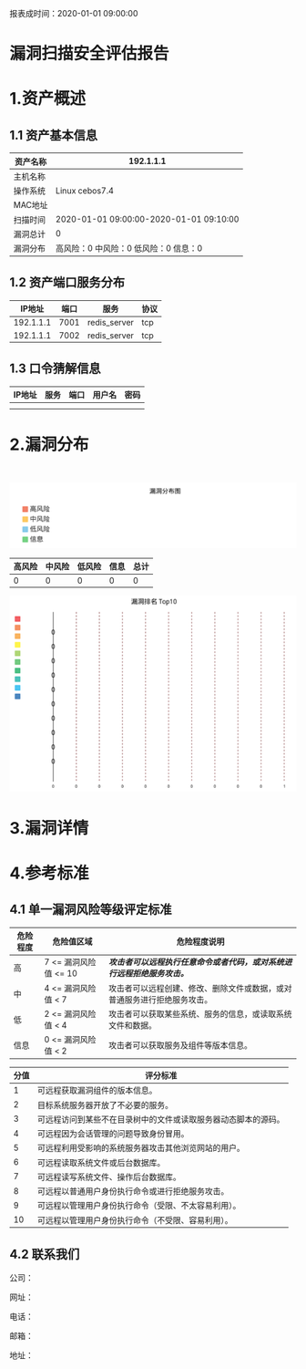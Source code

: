 报表成时间：2020-01-01 09:00:00

# 漏洞扫描安全评估报告

# 1.资产概述

## 1.1 资产基本信息

| 资产名称 | 192.1.1.1                                        |
| -------- | ------------------------------------------------ |
| 主机名称 |                                                  |
| 操作系统 | Linux cebos7.4                                   |
| MAC地址  |                                                  |
| 扫描时间 | 2020-01-01 09:00:00-2020-01-01 09:10:00          |
| 漏洞总计 | 0                                                |
| 漏洞分布 | 高风险：0     中风险：0    低风险：0     信息：0 |

## 1.2 资产端口服务分布

| IP地址    | 端口 | 服务         | 协议 |
| --------- | ---- | ------------ | ---- |
| 192.1.1.1 | 7001 | redis_server | tcp  |
| 192.1.1.1 | 7002 | redis_server | tcp  |

## 1.3 口令猜解信息

| IP地址 | 服务 | 端口 | 用户名 | 密码 |
| ------ | ---- | ---- | ------ | ---- |
|        |      |      |        |      |
|        |      |      |        |      |

# 2.漏洞分布

​			

<img src="img/one.png" />

| 高风险 | 中风险 | 低风险 | 信息 | 总计 |
| ------ | ------ | ------ | ---- | ---- |
| 0      | 0      | 0      | 0    | 0    |

<img src="img/two.png" />

# 3.漏洞详情







# 4.参考标准

## 4.1 单一漏洞风险等级评定标准

| 危险程度 | 危险值区域            | 危险程度说明                                                 |
| -------- | --------------------- | ------------------------------------------------------------ |
| 高       | 7 <= 漏洞风险值 <= 10 | ***攻击者可以远程执行任意命令或者代码，或对系统进行远程拒绝服务攻击。*** |
| 中       | 4 <= 漏洞风险值 < 7   | 攻击者可以远程创建、修改、删除文件或数据，或对普通服务进行拒绝服务攻击。 |
| 低       | 2 <= 漏洞风险值 < 4   | 攻击者可以获取某些系统、服务的信息，或读取系统文件和数据。   |
| 信息     | 0 <= 漏洞风险值 < 2   | 攻击者可以获取服务及组件等版本信息。                         |

| 分值 | 评分标准                                                     |
| ---- | ------------------------------------------------------------ |
| 1    | 可远程获取漏洞组件的版本信息。                               |
| 2    | 目标系统服务器开放了不必要的服务。                           |
| 3    | 可远程访问到某些不在目录树中的文件或读取服务器动态脚本的源码。 |
| 4    | 可远程因为会话管理的问题导致身份冒用。                       |
| 5    | 可远程利用受影响的系统服务器攻击其他浏览网站的用户。         |
| 6    | 可远程读取系统文件或后台数据库。                             |
| 7    | 可远程读写系统文件、操作后台数据库。                         |
| 8    | 可远程以普通用户身份执行命令或进行拒绝服务攻击。             |
| 9    | 可远程以管理用户身份执行命令（受限、不太容易利用）。         |
| 10   | 可远程以管理用户身份执行命令（不受限、容易利用）。           |

## 4.2 联系我们



公司：

网址：

电话：

邮箱：

地址：

